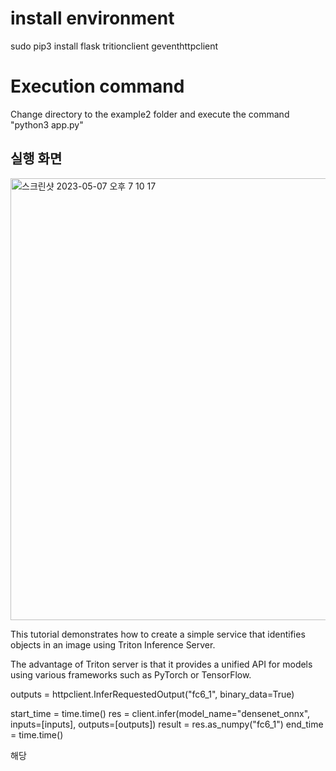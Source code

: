 
# install environment
sudo pip3 install flask tritionclient geventhttpclient


# Execution command

Change directory to the example2 folder and execute the command "python3 app.py"


## 실행 화면
<img width="707" alt="스크린샷 2023-05-07 오후 7 10 17" src="https://user-images.githubusercontent.com/30370933/236671302-7224fdc8-6647-4e6e-ae58-6b036e14d7ce.png">



This tutorial demonstrates how to create a simple service that identifies objects in an image using Triton Inference Server.

The advantage of Triton server is that it provides a unified API for models using various frameworks such as PyTorch or TensorFlow.

outputs = httpclient.InferRequestedOutput("fc6_1", binary_data=True)

start_time = time.time()
res = client.infer(model_name="densenet_onnx", inputs=[inputs], outputs=[outputs])
result = res.as_numpy("fc6_1")
end_time = time.time()

해당 
